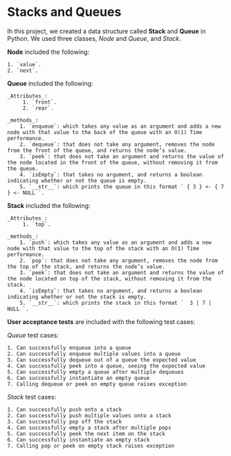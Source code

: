# Stacks and Queues

Ih this project, we created a data structure called **Stack** and **Queue** in Python. We used three classes, _Node_ and _Queue_, and _Stack_.

**Node** included the following:

    1. `value`.
    2. `next`.

**Queue** included the following:

    _Attributes_:
         1. `front`.
         2. `rear`.

    _methods_:
        1. `enqueue`: which takes any value as an argument and adds a new node with that value to the back of the queue with an O(1) Time performance.
        2. `dequeue`: that does not take any argument, removes the node from the front of the queue, and returns the node’s value.
        3. `peek`: that does not take an argument and returns the value of the node located in the front of the queue, without removing it from the queue.
        4. `isEmpty`: that takes no argument, and returns a boolean indicating whether or not the queue is empty.
        5. `__str__`: which prints the queue in this format ` { 3 } <- { 7 } <- NULL `.

**Stack** included the following:

    _Attributes_:
         1. `top`.

    _methods_:
        1. `push`: which takes any value as an argument and adds a new node with that value to the top of the stack with an O(1) Time performance.
        2. `pop`: that does not take any argument, removes the node from the top of the stack, and returns the node’s value.
        3. `peek`: that does not take an argument and returns the value of the node located on top of the stack, without removing it from the stack.
        4. `isEmpty`: that takes no argument, and returns a boolean indicating whether or not the stack is empty.
        5. `__str__`: which prints the stack in this format `  3 | 7 | NULL `.



**User acceptance tests** are included with the following test cases:

*Queue* test cases:

    1. Can successfully enqueue into a queue
    2. Can successfully enqueue multiple values into a queue
    3. Can successfully dequeue out of a queue the expected value
    4. Can successfully peek into a queue, seeing the expected value
    5. Can successfully empty a queue after multiple dequeues
    6. Can successfully instantiate an empty queue
    7. Calling dequeue or peek on empty queue raises exception

*Stack* test cases:

    1. Can successfully push onto a stack
    2. Can successfully push multiple values onto a stack
    3. Can successfully pop off the stack
    4. Can successfully empty a stack after multiple pops
    5. Can successfully peek the next item on the stack
    6. Can successfully instantiate an empty stack
    7. Calling pop or peek on empty stack raises exception

